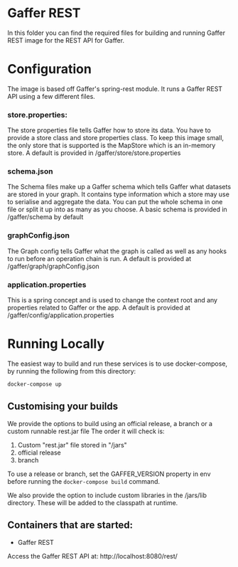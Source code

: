 Gaffer REST
===========
In this folder you can find the required files for building and running Gaffer REST image for the REST API for Gaffer.

# Configuration
The image is based off Gaffer's spring-rest module. It runs a Gaffer REST API using a few different files.

### store.properties: 
The store properties file tells Gaffer how to store its data. You have to provide a store class and store properties class. 
To keep this image small, the only store that is supported is the MapStore which is an in-memory store. A default is provided
in /gaffer/store/store.properties

### schema.json
The Schema files make up a Gaffer schema which tells Gaffer what datasets are stored in your graph. It contains type information
which a store may use to serialise and aggregate the data. You can put the whole schema in one file or split it up into as many
as you choose. A basic schema is provided in /gaffer/schema by default

### graphConfig.json
The Graph config tells Gaffer what the graph is called as well as any hooks to run before an operation chain is run. A default
is provided at /gaffer/graph/graphConfig.json

### application.properties
This is a spring concept and is used to change the context root and any properties related to Gaffer or the app. A default is
provided at /gaffer/config/application.properties

# Running Locally
The easiest way to build and run these services is to use docker-compose, by running the following from this directory:
```bash
docker-compose up
```

## Customising your builds
We provide the options to build using an official release, a branch or a custom runnable rest.jar file
The order it will check is:

1. Custom "rest.jar" file stored in "/jars"
2. official release
3. branch

To use a release or branch, set the GAFFER_VERSION property in env before running the `docker-compose build` command.

We also provide the option to include custom libraries in the /jars/lib directory. These will be added to the classpath
at runtime.

## Containers that are started:
* Gaffer REST

Access the Gaffer REST API at: http://localhost:8080/rest/
